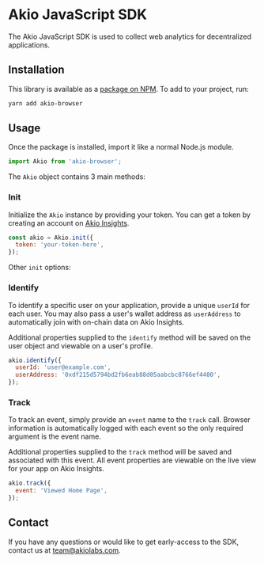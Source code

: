 # Akio JavaScript SDK

The Akio JavaScript SDK is used to collect web analytics for decentralized applications.

## Installation

This library is available as a [package on NPM](https://www.npmjs.com/package/akio-browser). To add to your project, run:

```sh
yarn add akio-browser
```

## Usage

Once the package is installed, import it like a normal Node.js module.

```js
import Akio from 'akio-browser';
```

The `Akio` object contains 3 main methods:

### Init

Initialize the `Akio` instance by providing your token. You can get a token by creating an account on [Akio Insights](https://insights.akiolabs.com).

```js
const akio = Akio.init({
  token: 'your-token-here',
});
```

Other `init` options:

### Identify

To identify a specific user on your application, provide a unique `userId` for each user. You may also pass a user's wallet address as `userAddress` to automatically join with on-chain data on Akio Insights.

Additional properties supplied to the `identify` method will be saved on the user object and viewable on a user's profile.

```js
akio.identify({
  userId: 'user@example.com',
  userAddress: '0xdf215d5794bd2fb6eab88d05aabcbc8766ef4480',
});
```

### Track

To track an event, simply provide an `event` name to the `track` call. Browser information is automatically logged with each event so the only required argument is the event name.

Additional properties supplied to the `track` method will be saved and associated with this event. All event properties are viewable on the live view for your app on Akio Insights.

```js
akio.track({
  event: 'Viewed Home Page',
});
```

## Contact

If you have any questions or would like to get early-access to the SDK, contact us at [team@akiolabs.com](team@akiolabs.com).
